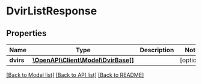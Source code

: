 # DvirListResponse

## Properties
Name | Type | Description | Notes
------------ | ------------- | ------------- | -------------
**dvirs** | [**\OpenAPI\Client\Model\DvirBase[]**](DvirBase.md) |  | [optional] 

[[Back to Model list]](../README.md#documentation-for-models) [[Back to API list]](../README.md#documentation-for-api-endpoints) [[Back to README]](../README.md)


